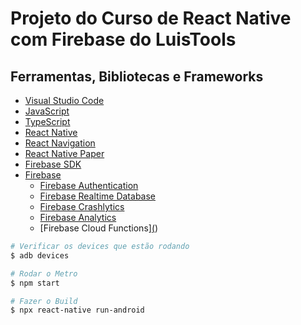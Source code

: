 # Projeto do Curso de React Native com Firebase do LuisTools

## Ferramentas, Bibliotecas e Frameworks

- [Visual Studio Code](https://code.visualstudio.com/)
- [JavaScript](https://developer.mozilla.org/pt-BR/docs/Web/JavaScript)
- [TypeScript](https://www.typescriptlang.org/)
- [React Native](https://reactnative.dev/)
- [React Navigation](https://reactnavigation.org/)
- [React Native Paper](https://callstack.github.io/react-native-paper/)
- [Firebase SDK](https://rnfirebase.io/)
- [Firebase](https://firebase.google.com/)
  - [Firebase Authentication](https://firebase.google.com/docs/auth)
  - [Firebase Realtime Database](https://firebase.google.com/docs/database)
  - [Firebase Crashlytics](https://firebase.google.com/docs/crashlytics)
  - [Firebase Analytics](https://firebase.google.com/docs/analytics)
  - [Firebase Cloud Functions][(](https://firebase.google.com/docs/functions)) 



```bash
# Verificar os devices que estão rodando
$ adb devices

# Rodar o Metro
$ npm start

# Fazer o Build
$ npx react-native run-android

```





